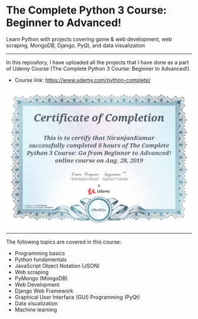 # The Complete Python 3 Course: Beginner to Advanced!
Learn Python with projects covering game & web development, web scraping, MongoDB, Django, PyQt, and data visualization

----------------------------------------------------------

In this repository, I have uploaded all the projects that I have done as a part of Udemy Course (The Complete Python 3 Course: Beginner to Advanced!). 
- Course link: https://www.udemy.com/python-complete/

<img src = UdemyPython.jpg>

-----------------------------------------------------------
The following topics are covered in this course:

- Programming basics
- Python fundamentals
- JavaScript Object Notation (JSON)
- Web scraping
- PyMongo (MongoDB)
- Web Development
- Django Web Framework
- Graphical User Interface (GUI) Programming (PyQt)
- Data visualization
- Machine learning

